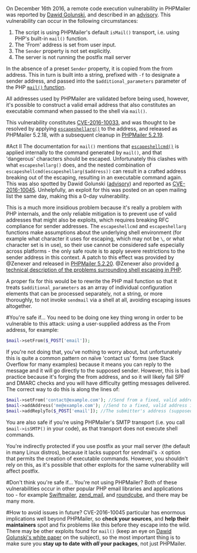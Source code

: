 On December 16th 2016, a remote code execution vulnerability in PHPMailer was reported by [Dawid Golunski](https://legalhackers.com), and described in an [advisory](http://legalhackers.com/advisories/PHPMailer-Exploit-Remote-Code-Exec-CVE-2016-10033-Vuln.html). This vulnerability can occur in the following circumstances:

1. The script is using PHPMailer's default `isMail()` transport, i.e. using PHP's built-in `mail()` function.
1. The 'From' address is set from user input.
1. The `Sender` property is not set explicitly.
1. The server is not running the postfix mail server

In the absence of a preset `Sender` property, it is copied from the from address. This in turn is built into a string, prefixed with `-f` to designate a sender address, and passed into the `$additional_parameters` parameter of the PHP [`mail()` function](http://php.net/manual/en/function.mail.php).

All addresses used by PHPMailer are validated before being used, however, it's possible to construct a valid email address that also constitutes an executable command when passed to the shell via `mail()`.

This vulnerability constitutes [CVE-2016-10033](https://web.nvd.nist.gov/view/vuln/detail?vulnId=CVE-2016-10033), and was thought to be resolved by applying [`escapeshellarg()`](http://php.net/manual/en/function.escapeshellarg.php) to the address, and released as PHPMailer 5.2.18, with a subsequent cleanup in [PHPMailer 5.2.19](https://github.com/PHPMailer/PHPMailer/releases/tag/v5.2.19).

#Act II
The documentation for `mail()` mentions that [`escapeshellcmd()`](http://php.net/manual/en/function.escapeshellcmd.php) is applied internally to the command generated by `mail()`, and that 'dangerous' characters should be escaped. Unfortunately this clashes with what `escapeshellarg()` does, and the nested combination of `escapeshellcmd(escapeshellarg($address))` can result in a crafted address breaking out of the escaping, resulting in an executable command again. This was also spotted by Dawid Golunski ([advisory](https://legalhackers.com/advisories/PHPMailer-Exploit-Remote-Code-Exec-CVE-2016-10045-Vuln-Patch-Bypass.html)) and reported as [CVE-2016-10045](https://web.nvd.nist.gov/view/vuln/detail?vulnId=CVE-2016-10045). Unhelpfully, an exploit for this was posted on an open mailing list the same day, making this a 0-day vulnerability.

This is a much more insidious problem because it's really a problem with PHP internals, and the only reliable mitigation is to prevent use of valid addresses that might also be exploits, which requires breaking RFC compliance for sender addresses. The `escapeshellcmd` and `escapeshellarg` functions make assumptions about the underlying shell environment (for example what character it uses for escaping, which may not be `\`, or what character set is in use), so their use cannot be considered safe especially across platforms - the only safe route is to apply severe restrictions to the sender address in this context. A patch to this effect was provided by @Zenexer and released in [PHPMailer 5.2.20](https://github.com/PHPMailer/PHPMailer/releases/tag/v5.2.20). @Zenexer also provided [a technical description of the problems surrounding shell escaping in PHP](https://gist.github.com/Zenexer/40d02da5e07f151adeaeeaa11af9ab36).

A proper fix for this would be to rewrite the PHP mail function so that it treats `$additional_parameters` as an array of individual configuration elements that can be processed separately, not a string, or more thoroughly, to not invoke `sendmail` via a shell at all, avoiding escaping issues altogether.

#You're safe if...
You need to be doing one key thing wrong in order to be vulnerable to this attack: using a user-supplied address as the From address, for example:

```php
$mail->setFrom($_POST['email']);
```

If you're not doing that, you've nothing to worry about, but unfortunately this is quite a common pattern on naïve 'contact us' forms (see Stack Overflow for many examples) because it means you can reply to the message and it will go directly to the supposed sender. However, this is bad practice because it's forging the from address, and so it will likely fail SPF and DMARC checks and you will have difficulty getting messages delivered. The correct way to do this is along the lines of:

```php
$mail->setFrom('contact@example.com'); //Send from a fixed, valid address in your own domain, perhaps one that allows you to easily identify that it originated on your contact form
$mail->addAddress('me@example.com'); //Send to a fixed, valid address in your own domain
$mail->addReplyTo($_POST['email']); //The submitter's address (supposedly) - this is automatically validated before it's accepted so you should check the return value from this function
```

You are also safe if you're using PHPMailer's SMTP transport (i.e. you call `$mail->isSMTP()` in your code), as that transport does not execute shell commands.

You're indirectly protected if you use postfix as your mail server (the default in many Linux distros), because it lacks support for sendmail's `-X` option that permits the creation of executable commands. However, you shouldn't rely on this, as it's possible that other exploits for the same vulnerability will affect postfix.

#Don't think you're safe if...
You're not using PHPMailer? Both of these vulnerabilities occur in other popular PHP email libraries and applications too - for example [Swiftmailer](https://legalhackers.com/advisories/SwiftMailer-Exploit-Remote-Code-Exec-CVE-2016-10074-Vuln.html), [zend_mail](https://legalhackers.com/advisories/ZendFramework-Exploit-ZendMail-Remote-Code-Exec-CVE-2016-10034-Vuln.html), and [roundcube](https://blog.ripstech.com/2016/roundcube-command-execution-via-email/), and there may be many more.

#How to avoid issues in future?
CVE-2016-10045 particular has enormous implications well beyond PHPMailer, so **check your sources**, and **help their maintainers** spot and fix problems like this before they escape into the wild. There may be other exploits found for `mail()` (keep an eye on [Dawid Golunski's white paper](https://legalhackers.com/papers/Pwning-PHP-mail-func-For-Fun-And-RCE-New-Exploit-Techniques-Vectors.html) on the subject), so the most important thing is to make sure you **stay up to date with *all* your packages**, not just PHPMailer.